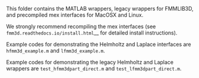 This folder contains the MATLAB wrappers, legacy wrappers for FMMLIB3D, 
and precompiled mex interfaces for MacOSX and Linux.

We strongly recommend recompiling the mex interfaces (see 
`fmm3d.readthedocs.io/install.html`__ for detailed install instructions).

Example codes for demonstrating the Helmholtz and Laplace interfaces are
``hfmm3d_example.m`` and ``lfmm3d_example.m``.

Example codes for demonstrating the legacy Helmholtz and Laplace wrappers are
``test_hfmm3dpart_direct.m`` and ``test_lfmm3dpart_direct.m``.
